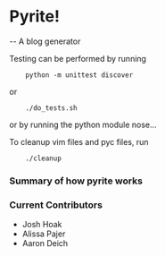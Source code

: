 
# Pyrite!

-- A blog generator 


Testing can be performed by running 

        python -m unittest discover
        
or

        ./do_tests.sh

or by running the python module nose...

To cleanup vim files and pyc files, run
    
        ./cleanup

### Summary of how pyrite works

 



### Current Contributors 

  * Josh Hoak
  * Alissa Pajer 
  * Aaron Deich
